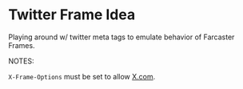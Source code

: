 # Twitter Frame Idea

Playing around w/ twitter meta tags to emulate behavior of Farcaster Frames.

NOTES:

`X-Frame-Options` must be set to allow [X.com](https://x.com). 